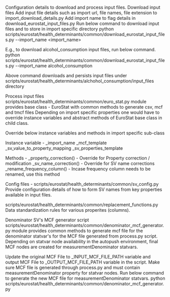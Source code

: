 Configuration details to download and process input files.
Download input files
Add input file details such as import url, file names, file extension to import_download_details.py
Add import name to flag details in download_eurostat_input_files.py
Run below command to download input files and to store in import specific directory
python scripts/eurostat/health_determinants/common/download_eurostat_input_files.py --import_name <import_name>

E.g., to download alcohol_consumption input files, run below command. python scripts/eurostat/health_determinants/common/download_eurostat_input_files.py --import_name alcohol_consumption

Above command downloads and persists input files under scripts/eurostat/health_determinants/alchohol_consumption/input_files directory

Process input files
scripts/eurostat/health_determinants/common/euro_stat.py module provides base class - EuroStat with common methods to generate csv, mcf and tmcf files Depending on import specific properties one would have to override instance variables and abstract methods of EuroStat base class in child class.

Override below instance variables and methods in import specific sub-class

Instance variable - _import_name _mcf_template _sv_value_to_property_mapping _sv_properties_template

Methods - _property_correction() - Override for Property correction / modification _sv_name_correction() - Override for SV name corrections _rename_frequency_column() - Incase frequency column needs to be renamed, use this method

Config files - scripts/eurostat/health_determinants/common/sv_config.py Provide configuration details of how to form SV names from key properties available in input files.

scripts/eurostat/health_determinants/common/replacement_functions.py Data standardization rules for various properites (columns).

Denominator SV's MCF generator script
scripts/eurostat/health_determinants/common/denominator_mcf_generator.py module provides common methods to generate mcf file for the denominator statvar's for the MCF file generated from process.py script. Depending on statvar node availability in the autopush environment, final MCF nodes are created for measurementDenominator statvars.

Update the original MCF File to _INPUT_MCF_FILE_PATH variable and output MCF File to _OUTPUT_MCF_FILE_PATH variable in the script.
Make sure MCF file is generated through process.py and must contain measurementDenominator property for statvar nodes.
Run below command to generate the new MCF file for measurementDenominator statvars.
python scripts/eurostat/health_determinants/common/denominator_mcf_generator.py